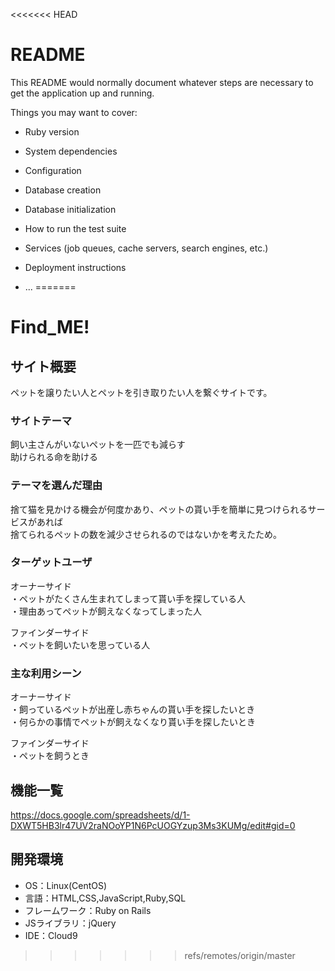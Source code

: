 <<<<<<< HEAD
# README

This README would normally document whatever steps are necessary to get the
application up and running.

Things you may want to cover:

* Ruby version

* System dependencies

* Configuration

* Database creation

* Database initialization

* How to run the test suite

* Services (job queues, cache servers, search engines, etc.)

* Deployment instructions

* ...
=======
# Find_ME!

## サイト概要
ペットを譲りたい人とペットを引き取りたい人を繋ぐサイトです。

### サイトテーマ
飼い主さんがいないペットを一匹でも減らす  
助けられる命を助ける  

### テーマを選んだ理由
捨て猫を見かける機会が何度かあり、ペットの貰い手を簡単に見つけられるサービスがあれば  
捨てられるペットの数を減少させられるのではないかを考えたため。


### ターゲットユーザ
オーナーサイド  
・ペットがたくさん生まれてしまって貰い手を探している人  
・理由あってペットが飼えなくなってしまった人  

ファインダーサイド  
・ペットを飼いたいを思っている人

### 主な利用シーン
オーナーサイド  
・飼っているペットが出産し赤ちゃんの貰い手を探したいとき  
・何らかの事情でペットが飼えなくなり貰い手を探したいとき   

ファインダーサイド  
・ペットを飼うとき

## 機能一覧
<https://docs.google.com/spreadsheets/d/1-DXWT5HB3lr47UV2raNOoYP1N6PcUOGYzup3Ms3KUMg/edit#gid=0>

## 開発環境
- OS：Linux(CentOS)
- 言語：HTML,CSS,JavaScript,Ruby,SQL
- フレームワーク：Ruby on Rails
- JSライブラリ：jQuery
- IDE：Cloud9
>>>>>>> refs/remotes/origin/master
